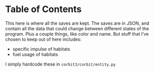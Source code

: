 Table of Contents
=================
This here is where all the saves are kept. The saves are in JSON, and contain all the data
that could change between different states of the program. Plus a couple things, like color
and name. But stuff that I’ve chosen to keep out of here includes:

+ specific impulse of habitats
+ fuel usage of habitats

I simply hardcode these in `corbit3/corbit/entity.py`
